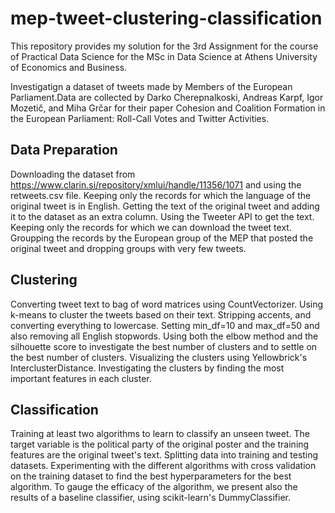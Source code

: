 # mep-tweet-clustering-classification
This repository provides my solution for the 3rd Assignment for the course of Practical Data Science for the MSc in Data Science at Athens University of Economics and Business.

Investigatign a dataset of tweets made by Members of the European Parliament.Data are collected by Darko Cherepnalkoski, Andreas Karpf, Igor Mozetič, and Miha Grčar for their paper Cohesion and Coalition Formation in the European Parliament: Roll-Call Votes and Twitter Activities.

## Data Preparation

Downloading the dataset from https://www.clarin.si/repository/xmlui/handle/11356/1071 and using the retweets.csv file.
Keeping only the records for which the language of the original tweet is in English.
Getting the text of the original tweet and adding it to the dataset as an extra column. Using the Tweeter API to get the text. 
Keeping only the records for which we can download the tweet text.
Groupping the records by the European group of the MEP that posted the original tweet and dropping groups with very few tweets.

## Clustering

Converting tweet text to bag of word matrices using CountVectorizer.
Using k-means to cluster the tweets based on their text.
Stripping accents, and converting everything to lowercase.
Setting min_df=10 and max_df=50 and also removing all English stopwords.
Using both the elbow method and the silhouette score to investigate the best number of clusters and to settle on the best number of clusters.
Visualizing the clusters using Yellowbrick's InterclusterDistance.
Investigating the clusters by finding the most important features in each cluster. 

## Classification

Training at least two algorithms to learn to classify an unseen tweet. 
The target variable is the political party of the original poster and the training features are the original tweet's text.
Splitting data into training and testing datasets.
Experimenting with the different algorithms with cross validation on the training dataset to find the best hyperparameters for the best algorithm. 
To gauge the efficacy of the algorithm, we present also the results of a baseline classifier, using scikit-learn's DummyClassifier.
